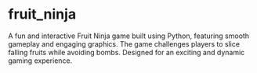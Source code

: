 # fruit_ninja
A fun and interactive Fruit Ninja game built using Python, featuring smooth gameplay and engaging graphics. The game challenges players to slice falling fruits while avoiding bombs. Designed for an exciting and dynamic gaming experience.
